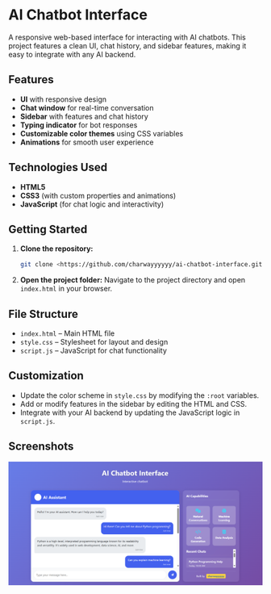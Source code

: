 # AI Chatbot Interface

A responsive web-based interface for interacting with AI chatbots. This project features a clean UI, chat history, and sidebar features, making it easy to integrate with any AI backend.

## Features

- **UI** with responsive design
- **Chat window** for real-time conversation
- **Sidebar** with features and chat history
- **Typing indicator** for bot responses
- **Customizable color themes** using CSS variables
- **Animations** for smooth user experience

## Technologies Used

- **HTML5**
- **CSS3** (with custom properties and animations)
- **JavaScript** (for chat logic and interactivity)

## Getting Started

1. **Clone the repository:**
   ```sh
   git clone <https://github.com/charwayyyyyy/ai-chatbot-interface.git>
   ```
2. **Open the project folder:**
   Navigate to the project directory and open `index.html` in your browser.

## File Structure

- `index.html` – Main HTML file
- `style.css` – Stylesheet for layout and design
- `script.js` – JavaScript for chat functionality

## Customization

- Update the color scheme in `style.css` by modifying the `:root` variables.
- Add or modify features in the sidebar by editing the HTML and CSS.
- Integrate with your AI backend by updating the JavaScript logic in `script.js`.

## Screenshots

![Chatbot UI Screenshot](screenshot.png)
